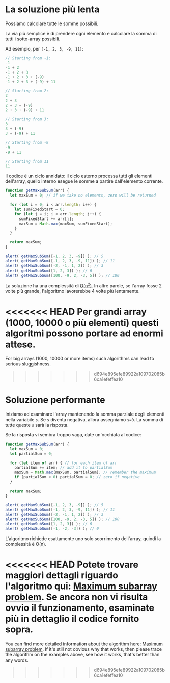 # La soluzione più lenta

Possiamo calcolare tutte le somme possibili.

La via più semplice è di prendere ogni elemento e calcolare la somma di tutti i sotto-array possibili.

Ad esempio, per `[-1, 2, 3, -9, 11]`:

```js no-beautify
// Starting from -1:
-1
-1 + 2
-1 + 2 + 3
-1 + 2 + 3 + (-9)
-1 + 2 + 3 + (-9) + 11

// Starting from 2:
2
2 + 3
2 + 3 + (-9)
2 + 3 + (-9) + 11

// Starting from 3:
3
3 + (-9)
3 + (-9) + 11

// Starting from -9
-9
-9 + 11

// Starting from 11
11
```

Il codice è un ciclo annidato: il ciclo esterno processa tutti gli elementi dell'array, quello interno esegue le somme a partire dall'elemento corrente.

```js run
function getMaxSubSum(arr) {
  let maxSum = 0; // if we take no elements, zero will be returned

  for (let i = 0; i < arr.length; i++) {
    let sumFixedStart = 0;
    for (let j = i; j < arr.length; j++) {
      sumFixedStart += arr[j];
      maxSum = Math.max(maxSum, sumFixedStart);
    }
  }

  return maxSum;
}

alert( getMaxSubSum([-1, 2, 3, -9]) ); // 5
alert( getMaxSubSum([-1, 2, 3, -9, 11]) ); // 11
alert( getMaxSubSum([-2, -1, 1, 2]) ); // 3
alert( getMaxSubSum([1, 2, 3]) ); // 6
alert( getMaxSubSum([100, -9, 2, -3, 5]) ); // 100
```

La soluzione ha una complessità di [O(n<sup>2</sup>)](https://en.wikipedia.org/wiki/Big_O_notation). In altre parole, se l'array fosse 2 volte più grande, l'algoritmo lavorerebbe 4 volte più lentamente.

<<<<<<< HEAD
Per grandi array (1000, 10000 o più elementi) questi algoritmi possono portare ad enormi attese.
=======
For big arrays (1000, 10000 or more items) such algorithms can lead to serious sluggishness.
>>>>>>> d694e895efe89922a109702085b6ca1efeffea10

# Soluzione performante

Iniziamo ad esaminare l'array mantenendo la somma parziale degli elementi nella variabile `s`. Se `s` diventa negativa, allora assegniamo `s=0`. La somma di tutte queste `s` sarà la risposta.

Se la risposta vi sembra troppo vaga, date un'occhiata al codice:

```js run demo
function getMaxSubSum(arr) {
  let maxSum = 0;
  let partialSum = 0;

  for (let item of arr) { // for each item of arr
    partialSum += item; // add it to partialSum
    maxSum = Math.max(maxSum, partialSum); // remember the maximum
    if (partialSum < 0) partialSum = 0; // zero if negative
  }

  return maxSum;
}

alert( getMaxSubSum([-1, 2, 3, -9]) ); // 5
alert( getMaxSubSum([-1, 2, 3, -9, 11]) ); // 11
alert( getMaxSubSum([-2, -1, 1, 2]) ); // 3
alert( getMaxSubSum([100, -9, 2, -3, 5]) ); // 100
alert( getMaxSubSum([1, 2, 3]) ); // 6
alert( getMaxSubSum([-1, -2, -3]) ); // 0
```

L'algoritmo richiede esattamente uno solo scorrimento dell'array, quindi la complessità è O(n).

<<<<<<< HEAD
Potete trovare maggiori dettagli riguardo l'algoritmo qui: [Maximum subarray problem](http://en.wikipedia.org/wiki/Maximum_subarray_problem). Se ancora non vi risulta ovvio il funzionamento, esaminate più in dettaglio il codice fornito sopra.
=======
You can find more detailed information about the algorithm here: [Maximum subarray problem](http://en.wikipedia.org/wiki/Maximum_subarray_problem). If it's still not obvious why that works, then please trace the algorithm on the examples above, see how it works, that's better than any words.
>>>>>>> d694e895efe89922a109702085b6ca1efeffea10

